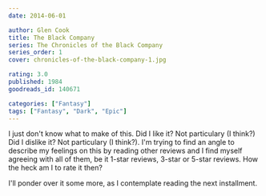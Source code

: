 ```yaml
---
date: 2014-06-01

author: Glen Cook
title: The Black Company
series: The Chronicles of the Black Company
series_order: 1
cover: chronicles-of-the-black-company-1.jpg

rating: 3.0
published: 1984
goodreads_id: 140671

categories: ["Fantasy"]
tags: ["Fantasy", "Dark", "Epic"]
---
```


I just don't know what to make of this. Did I like it? Not particulary (I think?) Did I dislike it? Not particulary (I think?). I'm trying to find an angle to describe my feelings on this by reading other reviews and I find myself agreeing with all of them, be it 1-star reviews, 3-star or 5-star reviews. How the heck am I to rate it then?

I'll ponder over it some more, as I contemplate reading the next installment.
